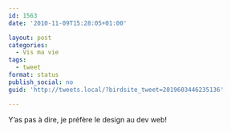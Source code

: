 ```yaml
---
id: 1563
date: '2010-11-09T15:28:05+01:00'

layout: post
categories:
  - Vis ma vie
tags:
  - tweet
format: status
publish_social: no
guid: 'http://tweets.local/?birdsite_tweet=2019603446235136'

---
```


Y’as pas à dire, je préfère le design au dev web!